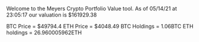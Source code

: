Welcome to the Meyers Crypto Portfolio Value tool. 
As of 05/14/21 at 23:05:17 our valuation is $161929.38 

BTC Price = $49794.4
 ETH Price = $4048.49
BTC Holdings = 1.06BTC
 ETH holdings = 26.960005962ETH 
